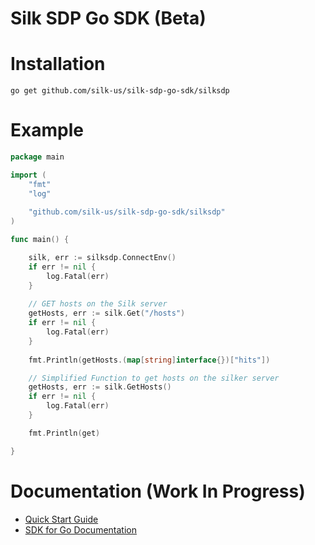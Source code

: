 # Silk SDP Go SDK (Beta)

# Installation

```go get github.com/silk-us/silk-sdp-go-sdk/silksdp```

# Example

```go
package main

import (
	"fmt"
    "log"
	
	"github.com/silk-us/silk-sdp-go-sdk/silksdp"
)

func main() {

	silk, err := silksdp.ConnectEnv()
	if err != nil {
		log.Fatal(err)
	}
	
	// GET hosts on the Silk server
	getHosts, err := silk.Get("/hosts")
	if err != nil {
		log.Fatal(err)
	}
	
	fmt.Println(getHosts.(map[string]interface{})["hits"])

	// Simplified Function to get hosts on the silker server
	getHosts, err := silk.GetHosts()
	if err != nil {
		log.Fatal(err)
	}

	fmt.Println(get)

}
```

# Documentation (Work In Progress)


* [Quick Start Guide](/docs/quick-start.md)
* [SDK for Go Documentation](https://godoc.org/github.com/silk-us/silk-sdp-go-sdk/silksdp)

